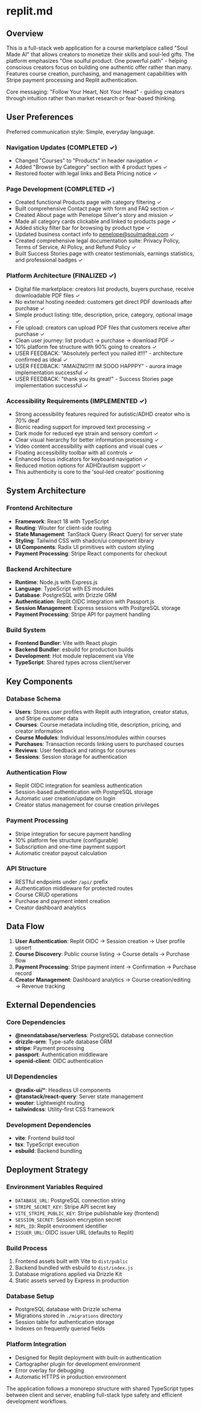 # replit.md

## Overview

This is a full-stack web application for a course marketplace called "Soul Made AI" that allows creators to monetize their skills and soul-led gifts. The platform emphasizes "One soulful product. One powerful path" - helping conscious creators focus on building one authentic offer rather than many. Features course creation, purchasing, and management capabilities with Stripe payment processing and Replit authentication.

Core messaging: "Follow Your Heart, Not Your Head" - guiding creators through intuition rather than market research or fear-based thinking.

## User Preferences

Preferred communication style: Simple, everyday language.

### Navigation Updates (COMPLETED ✓)
- Changed "Courses" to "Products" in header navigation ✓
- Added "Browse by Category" section with 4 product types ✓
- Restored footer with legal links and Beta Pricing notice ✓

### Page Development (COMPLETED ✓)
- Created functional Products page with category filtering ✓
- Built comprehensive Contact page with form and FAQ section ✓
- Created About page with Penelope Silver's story and mission ✓
- Made all category cards clickable and linked to products page ✓
- Added sticky filter bar for browsing by product type ✓
- Updated business contact info to penelope@soulmadeai.com ✓
- Created comprehensive legal documentation suite: Privacy Policy, Terms of Service, AI Policy, and Refund Policy ✓
- Built Success Stories page with creator testimonials, earnings statistics, and professional badges ✓

### Platform Architecture (FINALIZED ✓)
- Digital file marketplace: creators list products, buyers purchase, receive downloadable PDF files ✓
- No external hosting needed: customers get direct PDF downloads after purchase ✓
- Simple product listing: title, description, price, category, optional image ✓
- File upload: creators can upload PDF files that customers receive after purchase ✓
- Clean user journey: list product → purchase → download PDF ✓
- 10% platform fee structure with 90% going to creators ✓
- USER FEEDBACK: "Absolutely perfect you nailed it!!!" - architecture confirmed as ideal ✓
- USER FEEDBACK: "AMAIZNG!!!! IM SOOO HAPPPY" - aurora image implementation successful ✓
- USER FEEDBACK: "thank you its great!" - Success Stories page implementation successful ✓

### Accessibility Requirements (IMPLEMENTED ✓)
- Strong accessibility features required for autistic/ADHD creator who is 70% deaf
- Bionic reading support for improved text processing ✓
- Dark mode for reduced eye strain and sensory comfort ✓
- Clear visual hierarchy for better information processing ✓
- Video content accessibility with captions and visual cues ✓
- Floating accessibility toolbar with all controls ✓
- Enhanced focus indicators for keyboard navigation ✓
- Reduced motion options for ADHD/autism support ✓
- This authenticity is core to the 'soul-led creator' positioning

## System Architecture

### Frontend Architecture
- **Framework**: React 18 with TypeScript
- **Routing**: Wouter for client-side routing
- **State Management**: TanStack Query (React Query) for server state
- **Styling**: Tailwind CSS with shadcn/ui component library
- **UI Components**: Radix UI primitives with custom styling
- **Payment Processing**: Stripe React components for checkout

### Backend Architecture
- **Runtime**: Node.js with Express.js
- **Language**: TypeScript with ES modules
- **Database**: PostgreSQL with Drizzle ORM
- **Authentication**: Replit OIDC integration with Passport.js
- **Session Management**: Express sessions with PostgreSQL storage
- **Payment Processing**: Stripe API for payment handling

### Build System
- **Frontend Bundler**: Vite with React plugin
- **Backend Bundler**: esbuild for production builds
- **Development**: Hot module replacement via Vite
- **TypeScript**: Shared types across client/server

## Key Components

### Database Schema
- **Users**: Stores user profiles with Replit auth integration, creator status, and Stripe customer data
- **Courses**: Course metadata including title, description, pricing, and creator information
- **Course Modules**: Individual lessons/modules within courses
- **Purchases**: Transaction records linking users to purchased courses
- **Reviews**: User feedback and ratings for courses
- **Sessions**: Session storage for authentication

### Authentication Flow
- Replit OIDC integration for seamless authentication
- Session-based authentication with PostgreSQL storage
- Automatic user creation/update on login
- Creator status management for course creation privileges

### Payment Processing
- Stripe integration for secure payment handling
- 10% platform fee structure (configurable)
- Subscription and one-time payment support
- Automatic creator payout calculation

### API Structure
- RESTful endpoints under `/api/` prefix
- Authentication middleware for protected routes
- Course CRUD operations
- Purchase and payment intent creation
- Creator dashboard analytics

## Data Flow

1. **User Authentication**: Replit OIDC → Session creation → User profile upsert
2. **Course Discovery**: Public course listing → Course details → Purchase flow
3. **Payment Processing**: Stripe payment intent → Confirmation → Purchase record
4. **Creator Management**: Dashboard analytics → Course creation/editing → Revenue tracking

## External Dependencies

### Core Dependencies
- **@neondatabase/serverless**: PostgreSQL database connection
- **drizzle-orm**: Type-safe database ORM
- **stripe**: Payment processing
- **passport**: Authentication middleware
- **openid-client**: OIDC authentication

### UI Dependencies
- **@radix-ui/***: Headless UI components
- **@tanstack/react-query**: Server state management
- **wouter**: Lightweight routing
- **tailwindcss**: Utility-first CSS framework

### Development Dependencies
- **vite**: Frontend build tool
- **tsx**: TypeScript execution
- **esbuild**: Backend bundling

## Deployment Strategy

### Environment Variables Required
- `DATABASE_URL`: PostgreSQL connection string
- `STRIPE_SECRET_KEY`: Stripe API secret key
- `VITE_STRIPE_PUBLIC_KEY`: Stripe publishable key (frontend)
- `SESSION_SECRET`: Session encryption secret
- `REPL_ID`: Replit environment identifier
- `ISSUER_URL`: OIDC issuer URL (defaults to Replit)

### Build Process
1. Frontend assets built with Vite to `dist/public`
2. Backend bundled with esbuild to `dist/index.js`
3. Database migrations applied via Drizzle Kit
4. Static assets served by Express in production

### Database Setup
- PostgreSQL database with Drizzle schema
- Migrations stored in `./migrations` directory
- Session table for authentication storage
- Indexes on frequently queried fields

### Platform Integration
- Designed for Replit deployment with built-in authentication
- Cartographer plugin for development environment
- Error overlay for debugging
- Automatic HTTPS in production environment

The application follows a monorepo structure with shared TypeScript types between client and server, enabling full-stack type safety and efficient development workflows.